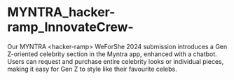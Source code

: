 # MYNTRA_hacker-ramp_InnovateCrew-
Our MYNTRA &lt;hacker-ramp> WeForShe 2024 submission introduces a Gen Z-oriented celebrity section in the Myntra app, enhanced with a chatbot. Users can request and purchase entire celebrity looks or individual pieces, making it easy for Gen Z to style like their favourite celebs.
